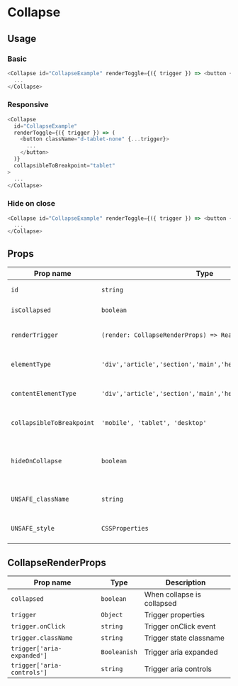 # Collapse

## Usage

### Basic

```javascript
<Collapse id="CollapseExample" renderToggle={({ trigger }) => <button {...trigger}>...</button>}>
  ...
</Collapse>
```

### Responsive

```javascript
<Collapse
  id="CollapseExample"
  renderToggle={({ trigger }) => (
    <button className="d-tablet-none" {...trigger}>
      ...
    </button>
  )}
  collapsibleToBreakpoint="tablet"
>
  ...
</Collapse>
```

### Hide on close

```javascript
<Collapse id="CollapseExample" renderToggle={({ trigger }) => <button {...trigger}>...</button>} hideOnCollapse>
  ...
</Collapse>
```

## Props

| Prop name                 | Type                                                        | Default    | Required | Description                            |
| ------------------------- | ----------------------------------------------------------- | ---------- | -------- | -------------------------------------- |
| `id`                      | `string`                                                    | `<random>` | no       | Component id                           |
| `isCollapsed`             | `boolean`                                                   | -          | no       | Is collapsed on init                   |
| `renderTrigger`           | `(render: CollapseRenderProps) => ReactNode`                | -          | no       | Properties for trigger render          |
| `elementType`             | `'div','article','section','main','header','footer','span'` | -          | no       | Wrapper element type                   |
| `contentElementType`      | `'div','article','section','main','header','footer','span'` | -          | no       | Wrapper element type                   |
| `collapsibleToBreakpoint` | `'mobile', 'tablet', 'desktop'`                             | -          | no       | Handle for responsive breakpoint       |
| `hideOnCollapse`          | `boolean`                                                   | -          | no       | Hides button when content is collapsed |
| `UNSAFE_className`        | `string`                                                    | -          | no       | Wrapper custom classname               |
| `UNSAFE_style`            | `CSSProperties`                                             | -          | no       | Wrapper custom style                   |

## CollapseRenderProps

| Prop name                  | Type         | Description                |
| -------------------------- | ------------ | -------------------------- |
| `collapsed`                | `boolean`    | When collapse is collapsed |
| `trigger`                  | `Object`     | Trigger properties         |
| `trigger.onClick`          | `string`     | Trigger onClick event      |
| `trigger.className`        | `string`     | Trigger state classname    |
| `trigger['aria-expanded']` | `Booleanish` | Trigger aria expanded      |
| `trigger['aria-controls']` | `string`     | Trigger aria controls      |
